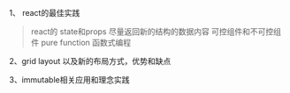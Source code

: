 

1、 react的最佳实践

> react的 state和props 尽量返回新的结构的数据内容
> 可控组件和不可控组件
> pure function
> 函数式编程


2、grid layout 以及新的布局方式，优势和缺点

3、immutable相关应用和理念实践
